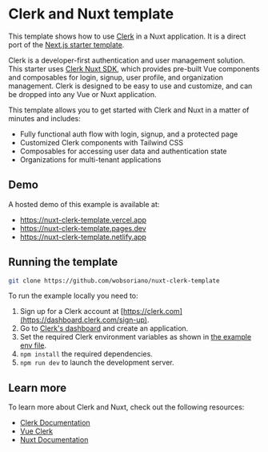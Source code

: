 # Clerk and Nuxt template

This template shows how to use [Clerk](https://www.clerk.com) in a Nuxt application. It is a direct port of the [Next.js starter template](https://github.com/clerk/clerk-nextjs-demo-app-router).

Clerk is a developer-first authentication and user management solution. This starter uses [Clerk Nuxt SDK](https://clerk.com/docs/references/nuxt/overview), which provides pre-built Vue components and composables for login, signup, user profile, and organization management. Clerk is designed to be easy to use and customize, and can be dropped into any Vue or Nuxt application.

This template allows you to get started with Clerk and Nuxt in a matter of minutes and includes:

- Fully functional auth flow with login, signup, and a protected page
- Customized Clerk components with Tailwind CSS
- Composables for accessing user data and authentication state
- Organizations for multi-tenant applications

## Demo

A hosted demo of this example is available at:

- https://nuxt-clerk-template.vercel.app
- https://nuxt-clerk-template.pages.dev
- https://nuxt-clerk-template.netlify.app

## Running the template

```bash
git clone https://github.com/wobsoriano/nuxt-clerk-template
```

To run the example locally you need to:

1. Sign up for a Clerk account at [https://clerk.com](https://dashboard.clerk.com/sign-up).
2. Go to [Clerk's dashboard](https://dashboard.clerk.com) and create an application.
3. Set the required Clerk environment variables as shown in [the example env file](./.env.example).
4. `npm install` the required dependencies.
5. `npm run dev` to launch the development server.

## Learn more

To learn more about Clerk and Nuxt, check out the following resources:

- [Clerk Documentation](https://clerk.com/docs)
- [Vue Clerk](https://vue-clerk.com)
- [Nuxt Documentation](https://nuxt.com/docs)
